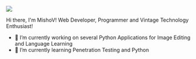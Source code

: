 ![](https://github.com/m1shodev/git.gif)

 Hi there, I'm MishoV! Web Developer, Programmer and Vintage Technology Enthusiast!

- 🔭 I’m currently working on several Python Applications for Image Editing and Language Learning
- 🌱 I’m currently learning Penetration Testing and Python


